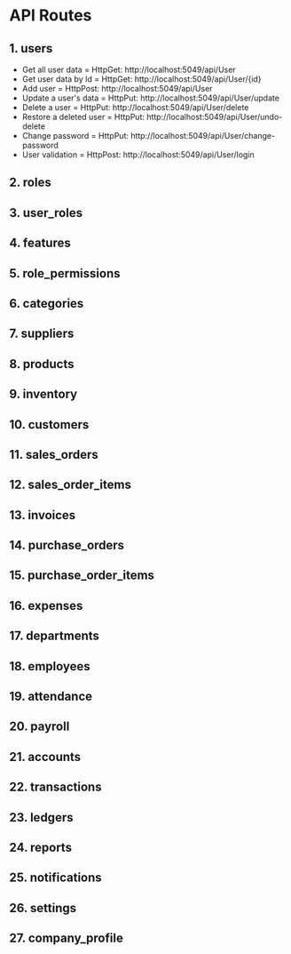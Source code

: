 # API Routes 

## 1. users
- Get all user data = HttpGet: http://localhost:5049/api/User
- Get user data by Id = HttpGet: http://localhost:5049/api/User/{id}
- Add user = HttpPost: http://localhost:5049/api/User
- Update a user's data = HttpPut: http://localhost:5049/api/User/update
- Delete a user = HttpPut: http://localhost:5049/api/User/delete
- Restore a deleted user = HttpPut: http://localhost:5049/api/User/undo-delete
- Change password = HttpPut: http://localhost:5049/api/User/change-password
- User validation = HttpPost: http://localhost:5049/api/User/login

## 2. roles

## 3. user_roles

## 4. features

## 5. role_permissions

## 6. categories

## 7. suppliers

## 8. products

## 9. inventory

## 10. customers

## 11. sales_orders

## 12. sales_order_items

## 13. invoices

## 14. purchase_orders

## 15. purchase_order_items

## 16. expenses

## 17. departments

## 18. employees

## 19. attendance

## 20. payroll

## 21. accounts

## 22. transactions

## 23. ledgers

## 24. reports

## 25. notifications

## 26. settings

## 27. company_profile